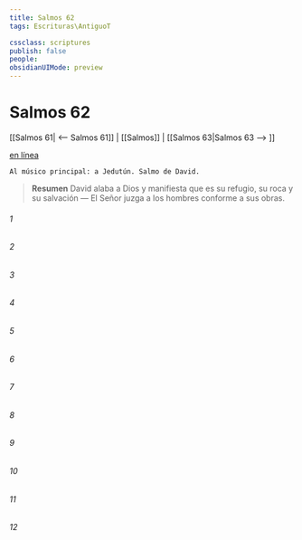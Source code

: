 ```yaml
---
title: Salmos 62
tags: Escrituras\AntiguoT

cssclass: scriptures
publish: false
people:
obsidianUIMode: preview
---
```


# Salmos 62
[[Salmos 61| <-- Salmos 61]] | [[Salmos]] | [[Salmos 63|Salmos 63 --> ]]

[en línea](https://churchofjesuschrist.org/study/scriptures/ot/ps/62?lang=spa)

```
Al músico principal: a Jedutún. Salmo de David.
```

> __Resumen__
David alaba a Dios y manifiesta que es su refugio, su roca y su salvación — El Señor juzga a los hombres conforme a sus obras.

###### 1 


###### 2 


###### 3 


###### 4 


###### 5 


###### 6 


###### 7 


###### 8 


###### 9 


###### 10 


###### 11 


###### 12 



